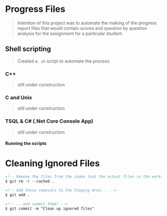 # Progress Files

> Intention of this project was to automate the making of the progress report files that would contain scores and question by question analysis for the assignment for a particular student.


## Shell scripting

> Created a ```.sh``` script to automate the process.

### C++

> still under construction

### C and Unix

> still under construction

### TSQL & C# (.Net Core Console App)

> still under construction

#### Running the scripts

# Cleaning Ignored Files
```markdown
<!-- Remove the files from the index (not the actual files in the working copy) -->
$ git rm -r --cached .

<!-- Add these removals to the Staging Area... -->
$ git add .

<!-- ...and commit them! -->
$ git commit -m "Clean up ignored files"
```
